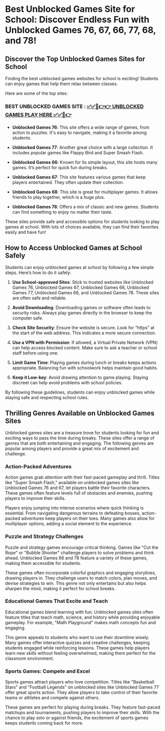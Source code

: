 <h1>Best Unblocked Games Site for School: Discover Endless Fun with Unblocked Games 76, 67, 66, 77, 68, and 78!</h1>

<h2>Discover the Top Unblocked Games Sites for School</h2>
<p>Finding the best unblocked games websites for school is exciting! Students can enjoy games that help them relax between classes.</p>
<p>Here are some of the top sites:</p>

### BEST UNBLOCKED GAMES SITE : [✅✅🔴👉👉 UNBLOCKED GAMES PLAY HERE ✅✅🔴👉](https://topstoryindia.com)

<ul>
<li>
<p><strong>Unblocked Games 76</strong>: This site offers a wide range of games, from action to puzzles. It's easy to navigate, making it a favorite among students.</p>
</li>
<li>
<p><strong>Unblocked Games 77</strong>: Another great choice with a large collection. It includes popular games like Flappy Bird and Super Smash Flash.</p>
</li>
<li>
<p><strong>Unblocked Games 66</strong>: Known for its simple layout, this site hosts many games. It’s perfect for quick fun during breaks.</p>
</li>
<li>
<p><strong>Unblocked Games 67</strong>: This site features various games that keep players entertained. They often update their collection.</p>
</li>
<li>
<p><strong>Unblocked Games 68</strong>: This site is great for multiplayer games. It allows friends to play together, which is a huge plus.</p>
</li>
<li>
<p><strong>Unblocked Games 78</strong>: Offers a mix of classic and new games. Students can find something to enjoy no matter their taste.</p>
</li>
</ul>
<p>These sites provide safe and accessible options for students looking to play games at school. With lots of choices available, they can find their favorites easily and have fun!</p>

<h2>How to Access Unblocked Games at School Safely</h2>
<p>Students can enjoy unblocked games at school by following a few simple steps. Here’s how to do it safely:</p>
<ol>
<li>
<p><strong>Use School-approved Sites</strong>: Stick to trusted websites like Unblocked Games 76, Unblocked Games 67, Unblocked Games 66, Unblocked Games 77, Unblocked Games 68, and Unblocked Games 78. These sites are often safe and reliable.</p>
</li>
<li>
<p><strong>Avoid Downloading</strong>: Downloading games or software often leads to security risks. Always play games directly in the browser to keep the computer safe.</p>
</li>
<li>
<p><strong>Check Site Security</strong>: Ensure the website is secure. Look for “https” at the start of the web address. This indicates a more secure connection.</p>
</li>
<li>
<p><strong>Use a VPN with Permission</strong>: If allowed, a Virtual Private Network (VPN) can help access blocked content. Make sure to ask a teacher or school staff before using one.</p>
</li>
<li>
<p><strong>Limit Game Time</strong>: Playing games during lunch or breaks keeps actions appropriate. Balancing fun with schoolwork helps maintain good habits.</p>
</li>
<li>
<p><strong>Keep it Low-key</strong>: Avoid drawing attention to game playing. Staying discreet can help avoid problems with school policies.</p>
</li>
</ol>
<p>By following these guidelines, students can enjoy unblocked games while staying safe and respecting school rules.</p>

<h2>Thrilling Genres Available on Unblocked Games Sites</h2>
<p>Unblocked games sites are a treasure trove for students looking for fun and exciting ways to pass the time during breaks. These sites offer a range of genres that are both entertaining and engaging. The following genres are popular among players and provide a great mix of excitement and challenge.</p>
<h3>Action-Packed Adventures</h3>
<p>Action games grab attention with their fast-paced gameplay and thrill. Titles like "Super Smash Flash," available on unblocked games sites like Unblocked Games 76 and 67, let players battle their favorite characters. These games often feature levels full of obstacles and enemies, pushing players to improve their skills.</p>
<p>Players enjoy jumping into intense scenarios where quick thinking is essential. From navigating dangerous terrains to defeating bosses, action-packed adventures keep players on their toes. Many games also allow for multiplayer options, adding a social element to the experience.</p>
<h3>Puzzle and Strategy Challenges</h3>
<p>Puzzle and strategy games encourage critical thinking. Games like "Cut the Rope" or "Bubble Shooter" challenge players to solve problems and think ahead. Unblocked Games 66 and 78 feature a variety of these games, making them accessible for students.</p>
<p>These games often incorporate colorful graphics and engaging storylines, drawing players in. They challenge users to match colors, plan moves, and devise strategies to win. This genre not only entertains but also helps sharpen the mind, making it perfect for school breaks.</p>
<h3>Educational Games That Excite and Teach</h3>
<p>Educational games blend learning with fun. Unblocked games sites often feature titles that teach math, science, and history while providing enjoyable gameplay. For example, "Math Playground" makes math concepts fun and engaging.</p>
<p>This genre appeals to students who want to use their downtime wisely. Many games offer interactive quizzes and creative challenges, keeping students engaged while reinforcing lessons. These games help players learn new skills without feeling overwhelmed, making them perfect for the classroom environment.</p>
<h3>Sports Games: Compete and Excel</h3>
<p>Sports games attract players who love competition. Titles like "Basketball Stars" and "Football Legends" on unblocked sites like Unblocked Games 77 offer great sports action. They allow players to take control of their favorite teams or athletes and compete against others.</p>
<p>These games are perfect for playing during breaks. They feature fast-paced matchups and tournaments, pushing players to improve their skills. With the chance to play solo or against friends, the excitement of sports games keeps students coming back for more.</p>
